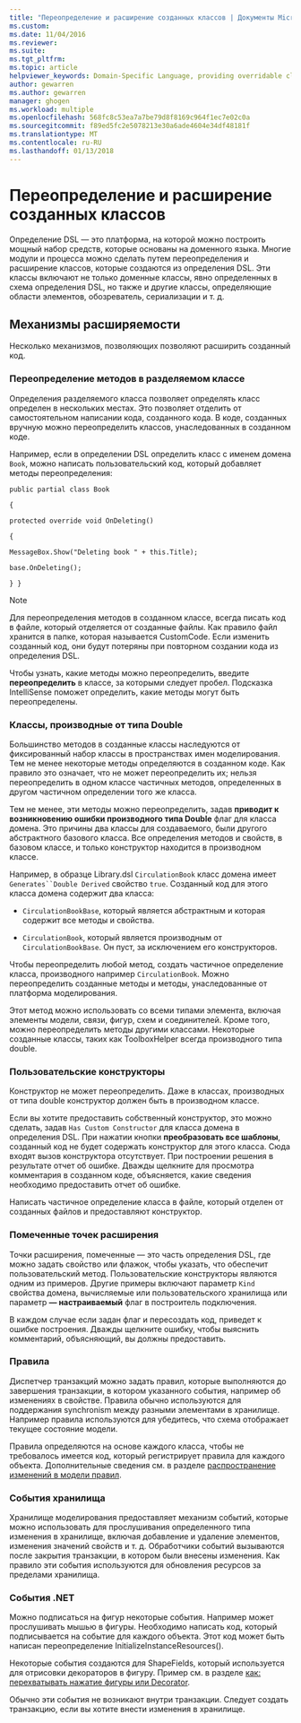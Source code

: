 ```yaml
---
title: "Переопределение и расширение созданных классов | Документы Microsoft"
ms.custom: 
ms.date: 11/04/2016
ms.reviewer: 
ms.suite: 
ms.tgt_pltfrm: 
ms.topic: article
helpviewer_keywords: Domain-Specific Language, providing overridable classes
author: gewarren
ms.author: gewarren
manager: ghogen
ms.workload: multiple
ms.openlocfilehash: 568fc8c53ea7a7be79d8f8169c964f1ec7e02c0a
ms.sourcegitcommit: f89ed5fc2e5078213e30a6ade4604e34df48181f
ms.translationtype: MT
ms.contentlocale: ru-RU
ms.lasthandoff: 01/13/2018
---
```

# <a name="overriding-and-extending-the-generated-classes"></a>Переопределение и расширение созданных классов
Определение DSL — это платформа, на которой можно построить мощный набор средств, которые основаны на доменного языка. Многие модули и процесса можно сделать путем переопределения и расширение классов, которые создаются из определения DSL. Эти классы включают не только доменные классы, явно определенных в схема определения DSL, но также и другие классы, определяющие области элементов, обозреватель, сериализации и т. д.  
  
## <a name="extensibility-mechanisms"></a>Механизмы расширяемости  
 Несколько механизмов, позволяющих позволяют расширить созданный код.  
  
### <a name="overriding-methods-in-a-partial-class"></a>Переопределение методов в разделяемом классе  
 Определения разделяемого класса позволяет определять класс определен в нескольких местах. Это позволяет отделить от самостоятельном написании кода, созданного кода. В коде, созданных вручную можно переопределить классов, унаследованных в созданном коде.  
  
 Например, если в определении DSL определить класс с именем домена `Book`, можно написать пользовательский код, который добавляет методы переопределения:  
  
 `public partial class Book`  
  
 `{`  
  
 `protected override void OnDeleting()`  
  
 `{`  
  
 `MessageBox.Show("Deleting book " + this.Title);`  
  
 `base.OnDeleting();`  
  
 `} }`  
  
> [!NOTE]
>  Для переопределения методов в созданном классе, всегда писать код в файле, который отделяется от созданные файлы. Как правило файл хранится в папке, которая называется CustomCode. Если изменить созданный код, они будут потеряны при повторном создании кода из определения DSL.  
  
 Чтобы узнать, какие методы можно переопределить, введите **переопределить** в классе, за которыми следует пробел. Подсказка IntelliSense поможет определить, какие методы могут быть переопределены.  
  
### <a name="double-derived-classes"></a>Классы, производные от типа Double  
 Большинство методов в созданные классы наследуются от фиксированный набор классы в пространствах имен моделирования. Тем не менее некоторые методы определяются в созданном коде. Как правило это означает, что не может переопределить их; нельзя переопределить в одном классе частичных методов, определенных в другом частичном определении того же класса.  
  
 Тем не менее, эти методы можно переопределить, задав **приводит к возникновению ошибки производного типа Double** флаг для класса домена. Это причины два классы для создаваемого, были другого абстрактного базового класса. Все определения методов и свойств, в базовом классе, и только конструктор находится в производном классе.  
  
 Например, в образце Library.dsl `CirculationBook` класс домена имеет `Generates``Double Derived` свойство `true`. Созданный код для этого класса домена содержит два класса:  
  
-   `CirculationBookBase`, который является абстрактным и которая содержит все методы и свойства.  
  
-   `CirculationBook`, который является производным от `CirculationBookBase`. Он пуст, за исключением его конструкторов.  
  
 Чтобы переопределить любой метод, создать частичное определение класса, производного например `CirculationBook`. Можно переопределить созданные методы и методы, унаследованные от платформа моделирования.  
  
 Этот метод можно использовать со всеми типами элемента, включая элементы модели, связи, фигур, схем и соединителей. Кроме того, можно переопределить методы другими классами. Некоторые созданные классы, таких как ToolboxHelper всегда производного типа double.  
  
### <a name="custom-constructors"></a>Пользовательские конструкторы  
 Конструктор не может переопределить. Даже в классах, производных от типа double конструктор должен быть в производном классе.  
  
 Если вы хотите предоставить собственный конструктор, это можно сделать, задав `Has Custom Constructor` для класса домена в определения DSL. При нажатии кнопки **преобразовать все шаблоны**, созданный код не будет содержать конструктор для этого класса. Сюда входят вызов конструктора отсутствует. При построении решения в результате отчет об ошибке. Дважды щелкните для просмотра комментария в созданном коде, объясняется, какие сведения необходимо предоставить отчет об ошибке.  
  
 Написать частичное определение класса в файле, который отделен от созданных файлов и предоставляют конструктор.  
  
### <a name="flagged-extension-points"></a>Помеченные точек расширения  
 Точки расширения, помеченные — это часть определения DSL, где можно задать свойство или флажок, чтобы указать, что обеспечит пользовательский метод. Пользовательские конструкторы являются одним из примеров. Другие примеры включают параметр `Kind` свойства домена, вычисляемые или пользовательского хранилища или параметр **— настраиваемый** флаг в построитель подключения.  
  
 В каждом случае если задан флаг и пересоздать код, приведет к ошибке построения. Дважды щелкните ошибку, чтобы выяснить комментарий, объясняющий, вы должны предоставить.  
  
### <a name="rules"></a>Правила  
 Диспетчер транзакций можно задать правил, которые выполняются до завершения транзакции, в котором указанного события, например об изменениях в свойстве. Правила обычно используются для поддержания synchronism между разными элементами в хранилище. Например правила используются для убедитесь, что схема отображает текущее состояние модели.  
  
 Правила определяются на основе каждого класса, чтобы не требовалось имеется код, который регистрирует правила для каждого объекта. Дополнительные сведения см. в разделе [распространение изменений в модели правил](../modeling/rules-propagate-changes-within-the-model.md).  
  
### <a name="store-events"></a>События хранилища  
 Хранилище моделирования предоставляет механизм событий, которые можно использовать для прослушивания определенного типа изменения в хранилище, включая добавление и удаление элементов, изменения значений свойств и т. д. Обработчики событий вызываются после закрытия транзакции, в котором были внесены изменения. Как правило эти события используются для обновления ресурсов за пределами хранилища.  
  
### <a name="net-events"></a>События .NET  
 Можно подписаться на фигур некоторые события. Например может прослушивать мышью в фигуры. Необходимо написать код, который подписывается на событие для каждого объекта. Этот код может быть написан переопределение InitializeInstanceResources().  
  
 Некоторые события создаются для ShapeFields, который используется для отрисовки декораторов в фигуру. Пример см. в разделе [как: перехватывать нажатие фигуры или Decorator](../modeling/how-to-intercept-a-click-on-a-shape-or-decorator.md).  
  
 Обычно эти события не возникают внутри транзакции. Следует создать транзакцию, если вы хотите внести изменения в хранилище.